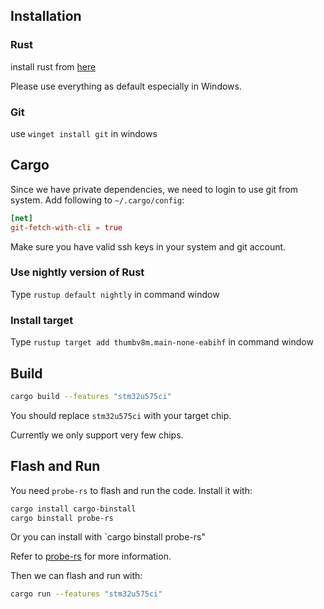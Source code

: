 ## Installation

### Rust

install rust from [here](https://www.rust-lang.org/tools/install)

Please use everything as default especially in Windows.

### Git

use `winget install git` in windows


## Cargo

Since we have private dependencies, we need to login to use git from system. Add following to `~/.cargo/config`:

``` toml
[net]
git-fetch-with-cli = true
```

Make sure you have valid ssh keys in your system and git account.

###  Use nightly version of Rust

Type `rustup default nightly` in command window 

### Install target

Type `rustup target add thumbv8m.main-none-eabihf` in command window



## Build

```bash
cargo build --features "stm32u575ci"
```
You should replace `stm32u575ci` with your target chip.

Currently we only support very few chips.

## Flash and Run 

You need `probe-rs` to flash and run the code. Install it with:

```bash
cargo install cargo-binstall
cargo binstall probe-rs
```

Or you can install with `cargo binstall probe-rs"

Refer to [probe-rs](https://probe.rs/) for more information.

Then we can flash and run with:

```bash
cargo run --features "stm32u575ci"
```







